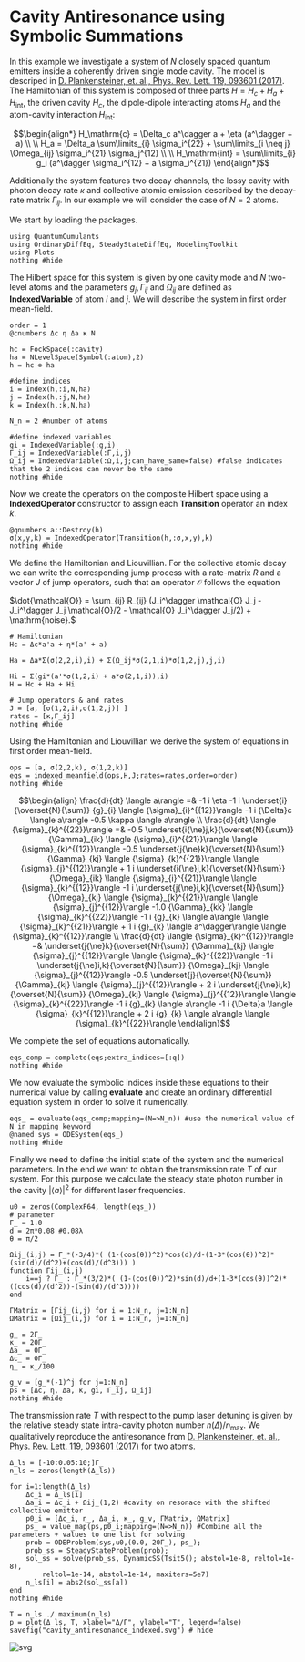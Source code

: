 # Cavity Antiresonance using Symbolic Summations

In this example we investigate a system of $N$ closely spaced quantum emitters inside a coherently driven single mode cavity. The model is descriped in [D. Plankensteiner, et. al., Phys. Rev. Lett. 119, 093601 (2017)](https://journals.aps.org/prl/abstract/10.1103/PhysRevLett.119.093601).
The Hamiltonian of this system is composed of three parts $H = H_c + H_a + H_{\mathrm{int}}$, the driven cavity $H_c$, the dipole-dipole interacting atoms $H_a$ and the atom-cavity interaction $H_\mathrm{int}$:

```math
\begin{align*}
H_\mathrm{c} = \Delta_c a^\dagger a + \eta (a^\dagger + a) \\
\\
H_a = \Delta_a \sum\limits_{i} \sigma_i^{22} + \sum\limits_{i \neq j} \Omega_{ij} \sigma_i^{21} \sigma_j^{12} \\
\\
H_\mathrm{int} = \sum\limits_{i} g_i (a^\dagger \sigma_i^{12} + a \sigma_i^{21})
\end{align*}
```

Additionally the system features two decay channels, the lossy cavity with photon decay rate $\kappa$ and collective atomic emission described by the decay-rate matrix $\Gamma_{ij}$. In our example we will consider the case of $N=2$ atoms.

We start by loading the packages.



```@example cavity_antiresonance_indexed
using QuantumCumulants
using OrdinaryDiffEq, SteadyStateDiffEq, ModelingToolkit
using Plots
nothing #hide
```

The Hilbert space for this system is given by one cavity mode and $N$ two-level atoms and the parameters $g_j, \, \Gamma_{ij}$ and $\Omega_{ij}$ are defined as **IndexedVariable** of atom $i$ and $j$. We will describe the system in first order mean-field.


```@example cavity_antiresonance_indexed
order = 1
@cnumbers Δc η Δa κ N

hc = FockSpace(:cavity)
ha = NLevelSpace(Symbol(:atom),2)
h = hc ⊗ ha

#define indices
i = Index(h,:i,N,ha)
j = Index(h,:j,N,ha)
k = Index(h,:k,N,ha)

N_n = 2 #number of atoms

#define indexed variables
gi = IndexedVariable(:g,i)
Γ_ij = IndexedVariable(:Γ,i,j)  
Ω_ij = IndexedVariable(:Ω,i,j;can_have_same=false) #false indicates that the 2 indices can never be the same
nothing #hide
```

Now we create the operators on the composite Hilbert space using a **IndexedOperator** constructor to assign each **Transition** operator an index $k$.


```@example cavity_antiresonance_indexed
@qnumbers a::Destroy(h)
σ(x,y,k) = IndexedOperator(Transition(h,:σ,x,y),k)
nothing #hide
```


We define the Hamiltonian and Liouvillian. For the collective atomic decay we can write the corresponding jump process with a rate-matrix $R$ and a vector $J$ of jump operators, such that an operator $\mathcal{O}$ follows the equation

$\dot{\mathcal{O}} = \sum_{ij} R_{ij} (J_i^\dagger \mathcal{O} J_j - J_i^\dagger J_j \mathcal{O}/2 -  \mathcal{O} J_i^\dagger J_j/2) + \mathrm{noise}.$


```@example cavity_antiresonance_indexed
# Hamiltonian
Hc = Δc*a'a + η*(a' + a)

Ha = Δa*Σ(σ(2,2,i),i) + Σ(Ω_ij*σ(2,1,i)*σ(1,2,j),j,i)

Hi = Σ(gi*(a'*σ(1,2,i) + a*σ(2,1,i)),i)
H = Hc + Ha + Hi

# Jump operators & and rates
J = [a, [σ(1,2,i),σ(1,2,j)] ] 
rates = [κ,Γ_ij]
nothing #hide
```

Using the Hamiltonian and Liouvillian we derive the system of equations in first order mean-field.



```@example cavity_antiresonance_indexed
ops = [a, σ(2,2,k), σ(1,2,k)]
eqs = indexed_meanfield(ops,H,J;rates=rates,order=order)
nothing #hide
```

```math
\begin{align}
\frac{d}{dt} \langle a\rangle  =& -1 i \eta -1 i \underset{i}{\overset{N}{\sum}} {g}_{i}  \langle {\sigma}_{i}^{{12}}\rangle  -1 i {\Delta}c \langle a\rangle  -0.5 \kappa \langle a\rangle  \\
\frac{d}{dt} \langle {\sigma}_{k}^{{22}}\rangle  =& -0.5 \underset{i{\ne}j,k}{\overset{N}{\sum}} {\Gamma}_{ik}  \langle {\sigma}_{i}^{{21}}\rangle   \langle {\sigma}_{k}^{{12}}\rangle  -0.5 \underset{j{\ne}k}{\overset{N}{\sum}} {\Gamma}_{kj}  \langle {\sigma}_{k}^{{21}}\rangle   \langle {\sigma}_{j}^{{12}}\rangle  + 1 i \underset{i{\ne}j,k}{\overset{N}{\sum}} {\Omega}_{ik}  \langle {\sigma}_{i}^{{21}}\rangle   \langle {\sigma}_{k}^{{12}}\rangle  -1 i \underset{j{\ne}i,k}{\overset{N}{\sum}} {\Omega}_{kj}  \langle {\sigma}_{k}^{{21}}\rangle   \langle {\sigma}_{j}^{{12}}\rangle  -1.0 {\Gamma}_{kk} \langle {\sigma}_{k}^{{22}}\rangle  -1 i {g}_{k} \langle a\rangle  \langle {\sigma}_{k}^{{21}}\rangle  + 1 i {g}_{k} \langle a^\dagger\rangle  \langle {\sigma}_{k}^{{12}}\rangle  \\
\frac{d}{dt} \langle {\sigma}_{k}^{{12}}\rangle  =& \underset{j{\ne}k}{\overset{N}{\sum}} {\Gamma}_{kj}  \langle {\sigma}_{j}^{{12}}\rangle   \langle {\sigma}_{k}^{{22}}\rangle  -1 i \underset{j{\ne}i,k}{\overset{N}{\sum}} {\Omega}_{kj}  \langle {\sigma}_{j}^{{12}}\rangle  -0.5 \underset{j}{\overset{N}{\sum}} {\Gamma}_{kj}  \langle {\sigma}_{j}^{{12}}\rangle  + 2 i \underset{j{\ne}i,k}{\overset{N}{\sum}} {\Omega}_{kj}  \langle {\sigma}_{j}^{{12}}\rangle   \langle {\sigma}_{k}^{{22}}\rangle  -1 i {g}_{k} \langle a\rangle  -1 i {\Delta}a \langle {\sigma}_{k}^{{12}}\rangle  + 2 i {g}_{k} \langle a\rangle  \langle {\sigma}_{k}^{{22}}\rangle 
\end{align}
```

We complete the set of equations automatically.

```@example cavity_antiresonance_indexed
eqs_comp = complete(eqs;extra_indices=[:q])
nothing #hide
```

We now evaluate the symbolic indices inside these equations to their numerical value by calling **evaluate** and create an ordinary differential equation system in order to solve it numerically.


```@example cavity_antiresonance_indexed
eqs_ = evaluate(eqs_comp;mapping=(N=>N_n)) #use the numerical value of N in mapping keyword
@named sys = ODESystem(eqs_)
nothing #hide
```

Finally we need to define the initial state of the system and the numerical parameters. In the end we want to obtain the transmission rate $T$ of our system. For this purpose we calculate the steady state photon number in the cavity $|\langle a \rangle|^2$ for different laser frequencies.


```@example cavity_antiresonance_indexed
u0 = zeros(ComplexF64, length(eqs_))
# parameter
Γ_ = 1.0
d = 2π*0.08 #0.08λ
θ = π/2

Ωij_(i,j) = Γ_*(-3/4)*( (1-(cos(θ))^2)*cos(d)/d-(1-3*(cos(θ))^2)*(sin(d)/(d^2)+(cos(d)/(d^3))) )
function Γij_(i,j)
    i==j ? Γ_ : Γ_*(3/2)*( (1-(cos(θ))^2)*sin(d)/d+(1-3*(cos(θ))^2)*((cos(d)/(d^2))-(sin(d)/(d^3))))
end

ΓMatrix = [Γij_(i,j) for i = 1:N_n, j=1:N_n]
ΩMatrix = [Ωij_(i,j) for i = 1:N_n, j=1:N_n]

g_ = 2Γ_
κ_ = 20Γ_
Δa_ = 0Γ_
Δc_ = 0Γ_
η_ = κ_/100

g_v = [g_*(-1)^j for j=1:N_n]
ps = [Δc, η, Δa, κ, gi, Γ_ij, Ω_ij]
nothing #hide
```

The transmission rate $T$ with respect to the pump laser detuning is given by the relative steady state intra-cavity photon number $n(\Delta)/n_\mathrm{max}$. We qualitatively reproduce the antiresonance from [D. Plankensteiner, et. al., Phys. Rev. Lett. 119, 093601 (2017)](https://journals.aps.org/prl/abstract/10.1103/PhysRevLett.119.093601) for two atoms.


```@example cavity_antiresonance_indexed
Δ_ls = [-10:0.05:10;]Γ_
n_ls = zeros(length(Δ_ls))

for i=1:length(Δ_ls)
    Δc_i = Δ_ls[i]
    Δa_i = Δc_i + Ωij_(1,2) #cavity on resonace with the shifted collective emitter
    p0_i = [Δc_i, η_, Δa_i, κ_, g_v, ΓMatrix, ΩMatrix]
    ps_ = value_map(ps,p0_i;mapping=(N=>N_n)) #Combine all the parameters + values to one list for solving
    prob = ODEProblem(sys,u0,(0.0, 20Γ_), ps_);
    prob_ss = SteadyStateProblem(prob);
    sol_ss = solve(prob_ss, DynamicSS(Tsit5(); abstol=1e-8, reltol=1e-8),
        reltol=1e-14, abstol=1e-14, maxiters=5e7)
    n_ls[i] = abs2(sol_ss[a])
end
nothing #hide
```


```@example cavity_antiresonance_indexed
T = n_ls ./ maximum(n_ls)
p = plot(Δ_ls, T, xlabel="Δ/Γ", ylabel="T", legend=false)
savefig("cavity_antiresonance_indexed.svg") # hide
```

![svg](cavity_antiresonance_indexed.svg)
